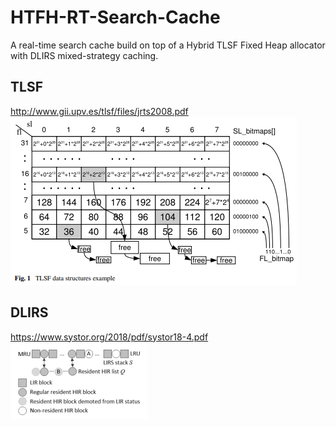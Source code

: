# HTFH-RT-Search-Cache
A real-time search cache build on top of a Hybrid TLSF Fixed Heap allocator with DLIRS mixed-strategy caching.

## TLSF

<http://www.gii.upv.es/tlsf/files/jrts2008.pdf>
<img src="doc/tlsf.PNG">

## DLIRS

<https://www.systor.org/2018/pdf/systor18-4.pdf>
<img src="doc/dlirs.png">
